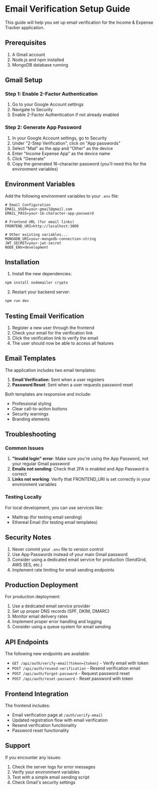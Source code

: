 # Email Verification Setup Guide

This guide will help you set up email verification for the Income & Expense Tracker application.

## Prerequisites

1. A Gmail account
2. Node.js and npm installed
3. MongoDB database running

## Gmail Setup

### Step 1: Enable 2-Factor Authentication

1. Go to your Google Account settings
2. Navigate to Security
3. Enable 2-Factor Authentication if not already enabled

### Step 2: Generate App Password

1. In your Google Account settings, go to Security
2. Under "2-Step Verification", click on "App passwords"
3. Select "Mail" as the app and "Other" as the device
4. Enter "Income Expense App" as the device name
5. Click "Generate"
6. Copy the generated 16-character password (you'll need this for the environment variables)

## Environment Variables

Add the following environment variables to your `.env` file:

```env
# Email Configuration
EMAIL_USER=your-gmail@gmail.com
EMAIL_PASS=your-16-character-app-password

# Frontend URL (for email links)
FRONTEND_URI=http://localhost:3000

# Other existing variables...
MONGODB_URI=your-mongodb-connection-string
JWT_SECRET=your-jwt-secret
NODE_ENV=development
```

## Installation

1. Install the new dependencies:

```bash
npm install nodemailer crypto
```

2. Restart your backend server:

```bash
npm run dev
```

## Testing Email Verification

1. Register a new user through the frontend
2. Check your email for the verification link
3. Click the verification link to verify the email
4. The user should now be able to access all features

## Email Templates

The application includes two email templates:

1. **Email Verification**: Sent when a user registers
2. **Password Reset**: Sent when a user requests password reset

Both templates are responsive and include:

- Professional styling
- Clear call-to-action buttons
- Security warnings
- Branding elements

## Troubleshooting

### Common Issues

1. **"Invalid login" error**: Make sure you're using the App Password, not your regular Gmail password
2. **Emails not sending**: Check that 2FA is enabled and App Password is correct
3. **Links not working**: Verify that FRONTEND_URI is set correctly in your environment variables

### Testing Locally

For local development, you can use services like:

- Mailtrap (for testing email sending)
- Ethereal Email (for testing email templates)

## Security Notes

1. Never commit your `.env` file to version control
2. Use App Passwords instead of your main Gmail password
3. Consider using a dedicated email service for production (SendGrid, AWS SES, etc.)
4. Implement rate limiting for email sending endpoints

## Production Deployment

For production deployment:

1. Use a dedicated email service provider
2. Set up proper DNS records (SPF, DKIM, DMARC)
3. Monitor email delivery rates
4. Implement proper error handling and logging
5. Consider using a queue system for email sending

## API Endpoints

The following new endpoints are available:

- `GET /api/auth/verify-email?token={token}` - Verify email with token
- `POST /api/auth/resend-verification` - Resend verification email
- `POST /api/auth/forgot-password` - Request password reset
- `POST /api/auth/reset-password` - Reset password with token

## Frontend Integration

The frontend includes:

- Email verification page at `/auth/verify-email`
- Updated registration flow with email verification
- Resend verification functionality
- Password reset functionality

## Support

If you encounter any issues:

1. Check the server logs for error messages
2. Verify your environment variables
3. Test with a simple email sending script
4. Check Gmail's security settings
